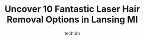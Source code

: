---
layout: ampstory
image: https://i0.wp.com/www.depkes.org/wp-content/uploads/2023/06/laser-hair-removal-0-in-lansing-mi-1685844548.jpeg?resize=640,853
author: techidn
featured: false
description: Discover the impressive array of Laser Hair Removal options in Lansing MI, where you can find 10 of the largest Laser Hair Removal establishments in the area. From renowned classics to hidde
title: Uncover 10 Fantastic Laser Hair Removal Options in Lansing MI
cover:
   title: Uncover 10 Fantastic Laser Hair Removal Options in Lansing MI
   subtitle: Rickpate
   background: https://www.depkes.org/wp-content/uploads/2023/06/laser-hair-removal-0-in-lansing-mi-1685844548.jpeg

pages: 
 - layout: thirds
   top: <h1>#1 Aphrodites Secret PMU and Skincare Clinic</h1>
   bottom: "<p>I was so nervous about going from no brow maintenance to making the appt, and then having beautiful brows! The staff is really considerate and they engage really well wit</p>"
   background: https://www.depkes.org/wp-content/uploads/2023/06/laser-hair-removal-1-in-lansing-mi-1685844549.jpeg
   backgroundblur: true
 - layout: thirds
   top: <h1>#2 Aurora Medi Spa</h1>
   bottom: "<p>This place is incredible! Feels so comfortable and relaxing. Dr. Katranji is absolutely amazing. What I liked most about him is his honesty and not just trying to sell an</p>"
   background: https://www.depkes.org/wp-content/uploads/2023/06/laser-hair-removal-2-in-lansing-mi-1685844549.jpeg
   cta:
      link: https://www.depkes.org/blog/uncover-10-fantastic-laser-hair-removal-options-in-lansing-mi/
      text: Uncover 10 Fantastic Laser Hair Removal Options in Lansing MI
 - layout: thirds
   top: <h1>#3 LightRx - Okemos</h1>
   bottom: "<p>4914 Marsh Rd, Okemos, MI 48864, United States</p>"
   background: https://www.depkes.org/wp-content/uploads/2023/06/laser-hair-removal-3-in-lansing-mi-1685844550.png
   cta:
      link: https://www.depkes.org/blog/uncover-10-fantastic-laser-hair-removal-options-in-lansing-mi/
      text: Uncover 10 Fantastic Laser Hair Removal Options in Lansing MI
 - layout: thirds
   top: <h1>#4 European Wax Center</h1>
   bottom: "<p>2963 Preyde Blvd, Lansing, MI 48912, United States</p>"
   background: https://images.unsplash.com/photo-1527067829737-402993088e6b?ixlib=rb-4.0.3&ixid=MnwxMjA3fDB8MHxwaG90by1wYWdlfHx8fGVufDB8fHx8&auto=format&fit=crop&w=640&h=853&q=80
   cta:
      link: https://www.depkes.org/blog/uncover-10-fantastic-laser-hair-removal-options-in-lansing-mi/
      text: Uncover 10 Fantastic Laser Hair Removal Options in Lansing MI
 - layout: thirds
   top: <h1>#5 Milan Laser Hair Removal</h1>
   bottom: "<p>4750 Central Park Dr ste c, Okemos, MI 48864, United States</p>"
   background: https://images.unsplash.com/photo-1602536052359-ef94c21c5948?ixlib=rb-4.0.3&ixid=MnwxMjA3fDB8MHxwaG90by1wYWdlfHx8fGVufDB8fHx8&auto=format&fit=crop&w=640&h=853&q=80
   cta:
      link: https://www.depkes.org/blog/uncover-10-fantastic-laser-hair-removal-options-in-lansing-mi/
      text: Uncover 10 Fantastic Laser Hair Removal Options in Lansing MI
 - layout: thirds
   top: <h1>#6 Aqua Body Lab</h1>
   bottom: "<p>1219 E Saginaw St, Lansing, MI 48906, United States</p>"
   background: https://images.unsplash.com/photo-1615749413727-825b59a857b5?ixlib=rb-4.0.3&ixid=MnwxMjA3fDB8MHxwaG90by1wYWdlfHx8fGVufDB8fHx8&auto=format&fit=crop&w=640&h=853&q=80
   cta:
      link: https://www.depkes.org/blog/uncover-10-fantastic-laser-hair-removal-options-in-lansing-mi/
      text: Uncover 10 Fantastic Laser Hair Removal Options in Lansing MI
 - layout: thirds
   top: <h1>#7 Smooth Criminal Waxing and Aesthetics</h1>
   bottom: "<p>15851 Old U.S. 27 Suite 620, Lansing, MI 48906, United States</p>"
   background: https://images.unsplash.com/photo-1488554378835-f7acf46e6c98?ixlib=rb-4.0.3&ixid=MnwxMjA3fDB8MHxwaG90by1wYWdlfHx8fGVufDB8fHx8&auto=format&fit=crop&w=640&h=853&q=80
   cta:
      link: https://www.depkes.org/blog/uncover-10-fantastic-laser-hair-removal-options-in-lansing-mi/
      text: Uncover 10 Fantastic Laser Hair Removal Options in Lansing MI
 - layout: thirds
   middle: Continue reading...
   background: https://images.unsplash.com/photo-1614648718611-0635f29016cb?ixlib=rb-4.0.3&ixid=MnwxMjA3fDB8MHxwaG90by1wYWdlfHx8fGVufDB8fHx8&auto=format&fit=crop&w=640&h=853&q=80
   cta:
      link: https://www.depkes.org/blog/uncover-10-fantastic-laser-hair-removal-options-in-lansing-mi/
      text: Uncover 10 Fantastic Laser Hair Removal Options in Lansing MI
      
---